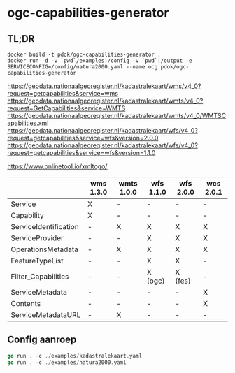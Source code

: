 # ogc-capabilities-generator

## TL;DR

```docker
docker build -t pdok/ogc-capabilities-generator .
docker run -d -v `pwd`/examples:/config -v `pwd`:/output -e SERVICECONFIG=/config/natura2000.yaml --name ocg pdok/ogc-capabilities-generator
```

https://geodata.nationaalgeoregister.nl/kadastralekaart/wms/v4_0?request=getcapabilities&service=wms
https://geodata.nationaalgeoregister.nl/kadastralekaart/wmts/v4_0?request=GetCapabilities&service=WMTS
https://geodata.nationaalgeoregister.nl/kadastralekaart/wmts/v4_0/WMTSCapabilities.xml
https://geodata.nationaalgeoregister.nl/kadastralekaart/wfs/v4_0?request=getcapabilities&service=wfs&version=2.0.0
https://geodata.nationaalgeoregister.nl/kadastralekaart/wfs/v4_0?request=getcapabilities&service=wfs&version=1.1.0

https://www.onlinetool.io/xmltogo/

| | wms 1.3.0 | wmts 1.0.0 | wfs 1.1.0 | wfs 2.0.0 | wcs 2.0.1 |
|---|---|---|---|---|---|
| Service | X | - | - | - | - |
| Capability | X | - | - | - | - |
| ServiceIdentification | - | X | X | X | X |
| ServiceProvider | - | - | X | X | X |
| OperationsMetadata | - | X | X | X | X |
| FeatureTypeList | - | - | X | X | - |
| Filter_Capabilities | - | - | X (ogc) | X (fes) | - |
| ServiceMetadata | - | - | - | - | X |
| Contents | - | - | - | - | X |
| ServiceMetadataURL | - | X | - | - | - |

## Config aanroep

```go
go run . -c ./examples/kadastralekaart.yaml
go run . -c ./examples/natura2000.yaml
```
